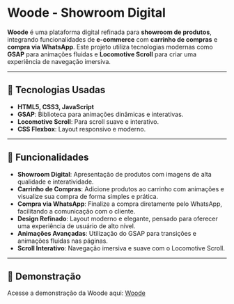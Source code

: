 # Woode - Showroom Digital

**Woode** é uma plataforma digital refinada para **showroom de produtos**, integrando funcionalidades de **e-commerce** com **carrinho de compras** e **compra via WhatsApp**. Este projeto utiliza tecnologias modernas como **GSAP** para animações fluidas e **Locomotive Scroll** para criar uma experiência de navegação imersiva.

---

## 🚀 Tecnologias Usadas

- **HTML5, CSS3, JavaScript**
- **GSAP**: Biblioteca para animações dinâmicas e interativas.
- **Locomotive Scroll**: Para scroll suave e interativo.
- **CSS Flexbox**: Layout responsivo e moderno.

---

## 🌟 Funcionalidades

- **Showroom Digital**: Apresentação de produtos com imagens de alta qualidade e interatividade.
- **Carrinho de Compras**: Adicione produtos ao carrinho com animações e visualize sua compra de forma simples e prática.
- **Compra via WhatsApp**: Finalize a compra diretamente pelo WhatsApp, facilitando a comunicação com o cliente.
- **Design Refinado**: Layout moderno e elegante, pensado para oferecer uma experiência de usuário de alto nível.
- **Animações Avançadas**: Utilização do GSAP para transições e animações fluidas nas páginas.
- **Scroll Interativo**: Navegação imersiva e suave com o Locomotive Scroll.

---

## 📸 Demonstração

Acesse a demonstração da Woode aqui: [Woode](https://woodewebsite.netlify.app/)
